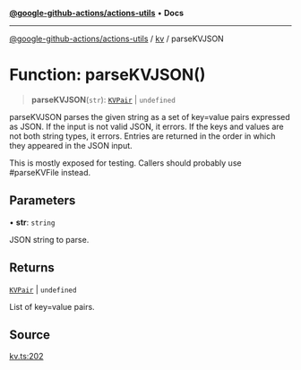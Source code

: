 [**@google-github-actions/actions-utils**](../../README.md) • **Docs**

***

[@google-github-actions/actions-utils](../../modules.md) / [kv](../README.md) / parseKVJSON

# Function: parseKVJSON()

> **parseKVJSON**(`str`): [`KVPair`](../type-aliases/KVPair.md) \| `undefined`

parseKVJSON parses the given string as a set of key=value pairs expressed as
JSON. If the input is not valid JSON, it errors. If the keys and values are
not both string types, it errors. Entries are returned in the order in which
they appeared in the JSON input.

This is mostly exposed for testing. Callers should probably use #parseKVFile
instead.

## Parameters

• **str**: `string`

JSON string to parse.

## Returns

[`KVPair`](../type-aliases/KVPair.md) \| `undefined`

List of key=value pairs.

## Source

[kv.ts:202](https://github.com/google-github-actions/actions-utils/blob/main/src/kv.ts#L202)
